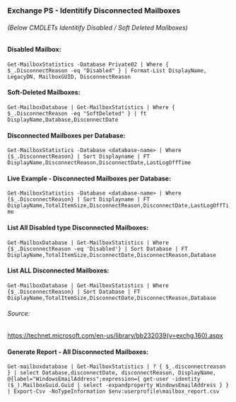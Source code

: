 ### Exchange PS - Identitify Disconnected Mailboxes

###### (Below CMDLETs Identitify Disabled / Soft Deleted Mailboxes)

#### Disabled Mailbox:
``
Get-MailboxStatistics -Database Private02 | Where { $_.DisconnectReason -eq "Disabled" } | Format-List DisplayName, LegacyDN, MailboxGUID, DisconnectReason
``

#### Soft-Deleted Mailboxes:
``
Get-MailboxDatabase | Get-MailboxStatistics | Where { $_.DisconnectReason -eq "SoftDeleted" } | ft DisplayName,Database,DisconnectDate
``

#### Disconnected Mailboxes per Database:
``
Get-MailboxStatistics -Database <database-name> | Where {$_.DisconnectReason} | Sort Displayname | FT DisplayName,DisconnectReason,DisconnectDate,LastLogOffTime
``

#### Live Example - Disconnected Mailboxes per Database:
``
Get-MailboxStatistics -Database <database-name> | Where {$_.DisconnectReason} | Sort Displayname | FT DisplayName,TotalItemSize,DisconnectReason,DisconnectDate,LastLogOffTime
``

#### List All Disabled type Disconnected Mailboxes:
``
Get-MailboxDatabase | Get-MailboxStatistics | Where {$_.DisconnectReason -eq 'Disabled'} | Sort Database | FT DisplayName,TotalItemSize,DisconnectDate,DisconnectReason,Database
``

#### List ALL Disconnected Mailboxes:
``
Get-MailboxDatabase | Get-MailboxStatistics | Where {$_.DisconnectReason} | Sort Database | FT DisplayName,TotalItemSize,DisconnectDate,DisconnectReason,Database
``

###### Source:
https://technet.microsoft.com/en-us/library/bb232039(v=exchg.160).aspx



#### Generate Report - All Disconnected Mailboxes:

``Get-mailboxdatabase | Get-MailboxStatistics | ? { $_.disconnectreason } | select Database,disconnectDate, disconnectReason, DisplayName, @{label="WindowsEmailAddress";expression={ get-user -identity ($_).MailboxGuid.Guid | select -expandproperty WindowsEmailAddress } } | Export-Csv -NoTypeInformation $env:userprofile\mailbox_report.csv
``



